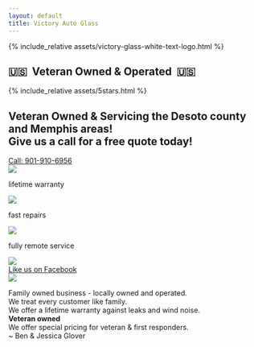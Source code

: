 ```yaml
---
layout: default
title: Victory Auto Glass
---
```


<section id="hero-landing">
	<div class="container">
		<div id="logo">{% include_relative assets/victory-glass-white-text-logo.html %}</div>
		<h1>🇺🇸&nbsp; Veteran Owned &amp; Operated &nbsp;🇺🇸</h1>
		<div class="stars">{% include_relative assets/5stars.html %}</div>
		<h2>Veteran Owned  & Servicing the Desoto county and Memphis areas! 
		<br>Give us a call for a free quote today!</h2>
		<div id="cta">
			<a class="btn ghost white" href="tel:9019106956">Call: 901-910-6956</a>
		</div>
		<div class="props">
			<span>
				<img src="../assets/icon-check-shield.svg" />
				<p>lifetime warranty</p>
			</span>
			<span>
				<img src="../assets/icon-checkered-flag.svg" />
				<p>fast repairs</p>
			</span>
			<span>
				<img src="../assets/icon-quick-van.svg" />
				<p>fully remote service</p>
			</span>
		</div>
		<div class="hero-poster">
			<img src="../assets/poster-sharp.png" />
		</div>
	</div>
</section>
<section id="hero-footer">
	<div class="container">
		<div id="cta">
			<a class="btn ghost" href="https://www.facebook.com/VictoryGlass0311/" target="_blank">Like us on Facebook</a>
		</div>
		<div class="about">
			<img style="max-width: 100px" src="../assets/glover-couple.jpg" />
			<p>
				Family owned business - locally owned and operated.<br>
				We treat every customer like family.<br>
				We offer a lifetime warranty against leaks and wind noise.<br>
				<strong>Veteran owned</strong><br>
				We offer special pricing for veteran & first responders.<br>
				~ Ben & Jessica Glover
			</p>
		</div>
	</div>
</section>